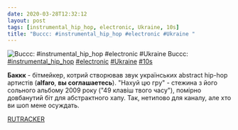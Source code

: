 ```yaml
---
date: 2020-03-28T12:32:12
layout: post
tags: [instrumental_hip_hop, electronic, Ukraine, 10s]
title: "Buccc: #instrumental_hip_hop #electronic #Ukraine "
---
```

![Buccc: #instrumental_hip_hop #electronic #Ukraine ](/assets/photos/photo_927@28-03-2020_12-32-12.jpg)
Buccc: [#instrumental_hip_hop](/tags/#instrumental_hip_hop) [#electronic](/tags/#electronic) [#Ukraine](/tags/#Ukraine) [#10s](/tags/#10s)

**Баккк** - бітмейкер, котрий створював звук українських abstract hip-hop артистів (**alfaro**, **вы соглашаетесь**). &quot;Нахуй цю гру&quot; - стежина з його сольного альбому 2009 року (&quot;49 клавіш твого часу&quot;), помірно довбанутий біт для абстрактного хапу. Так, нетипово для каналу, але хто ви шоп мене осуждать.

[RUTRACKER](https://rutracker.org/forum/viewtopic.php?t=4187298)